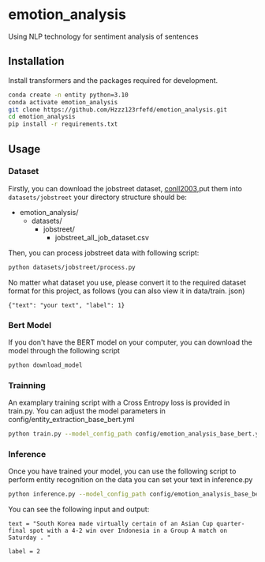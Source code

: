 # emotion_analysis
Using NLP technology for sentiment analysis of sentences

## Installation
Install transformers and the packages required for development.
```bash
conda create -n entity python=3.10
conda activate emotion_analysis
git clone https://github.com/Hzzz123rfefd/emotion_analysis.git
cd emotion_analysis
pip install -r requirements.txt
```

## Usage
### Dataset
Firstly, you can download the jobstreet dataset, [conll2003](https://www.kaggle.com/datasets/azraimohamad/jobstreet-all-job-dataset),put them into `datasets/jobstreet`
your directory structure should be:
- emotion_analysis/
  - datasets/
    - jobstreet/
      - jobstreet_all_job_dataset.csv

Then, you can process jobstreet data with following script:
```bash
python datasets/jobstreet/process.py
```

No matter what dataset you use, please convert it to the required dataset format for this project, as follows (you can also view it in data/train. json)
```jsonl
{"text": "your text", "label": 1}   
```

### Bert Model
If you don't have the BERT model on your computer, you can download the model through the following script
```bash
python download_model
```

### Trainning
An examplary training script with a Cross Entropy loss is provided in train.py.
You can adjust the model parameters in config/entity_extraction_base_bert.yml
```bash
python train.py --model_config_path config/emotion_analysis_base_bert.yml
```

### Inference
Once you have trained your model, you can use the following script to perform entity recognition on the data
you can set your text in inference.py
```bash
python inference.py --model_config_path config/emotion_analysis_base_bert.yml
```
You can see the following input and output:
```text
text = "South Korea made virtually certain of an Asian Cup quarter-final spot with a 4-2 win over Indonesia in a Group A match on Saturday . "

label = 2
```
